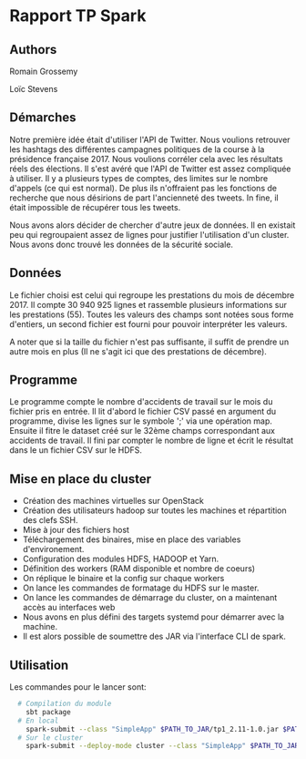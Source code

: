 # Rapport TP Spark

## Authors
Romain Grossemy

Loïc Stevens

## Démarches

Notre première idée était d'utiliser l'API de Twitter. Nous voulions retrouver les hashtags des différentes campagnes politiques de la course à la présidence française 2017.
Nous voulions corréler cela avec les résultats réels des élections.
Il s'est avéré que l'API de Twitter est assez compliquée à utiliser.
Il y a plusieurs types de comptes, des limites sur le nombre d'appels (ce qui est normal).
 De plus ils n'offraient pas les fonctions de recherche que nous désirions de part l'ancienneté des tweets. In fine, il était impossible de récupérer tous les tweets.

Nous avons alors décider de chercher d'autre jeux de données. Il en existait peu qui regroupaient assez de lignes pour justifier l'utilisation d'un cluster.
 Nous avons donc trouvé les données de la sécurité sociale.

## Données

Le fichier choisi est celui qui regroupe les prestations du mois de décembre 2017. Il compte 30 940 925 lignes et rassemble plusieurs informations sur les prestations (55).
Toutes les valeurs des champs sont notées sous forme d'entiers, un second fichier est fourni pour pouvoir interpréter les valeurs.

A noter que si la taille du fichier n'est pas suffisante, il suffit de prendre un autre mois en plus (Il ne s'agit ici que des prestations de décembre).

## Programme

Le programme compte le nombre d'accidents de travail sur le mois du fichier pris en entrée.
Il lit d'abord le fichier CSV passé en argument du programme, divise les lignes sur le symbole ';' via une opération map. Ensuite il fitre le dataset créé sur le 32ème champs correspondant aux accidents de travail.
Il fini par compter le nombre de ligne et écrit le résultat dans le un fichier CSV sur le HDFS.

## Mise en place du cluster

* Création des machines virtuelles sur OpenStack
* Création des utilisateurs hadoop sur toutes les machines et répartition des clefs SSH.
* Mise à jour des fichiers host
* Téléchargement des binaires, mise en place des variables d'environement.
* Configuration des modules HDFS, HADOOP et Yarn.
* Définition des workers (RAM disponible et nombre de coeurs)
* On réplique le binaire et la config sur chaque workers
* On lance les commandes de formatage du HDFS sur le master.
* On lance les commandes de démarrage du cluster, on a maintenant accès au interfaces web
* Nous avons en plus défini des targets systemd pour démarrer avec la machine.
* Il est alors possible de soumettre des JAR via l'interface CLI de spark.

## Utilisation

Les commandes pour le lancer sont:

```bash
  # Compilation du module
	sbt package
  # En local
	spark-submit --class "SimpleApp" $PATH_TO_JAR/tp1_2.11-1.0.jar $PATH_TO_FILE/A201712_partial.csv --master local[4]
  # Sur le cluster
 	spark-submit --deploy-mode cluster --class "SimpleApp" $PATH_TO_JAR/tp1_2.11-1.0.jar hdfs://spark-1:9000/$PATH_TO_FILE/A201712.csv hdfs://spark-1:9000/$PATH_TO_FILE/outfile
```
